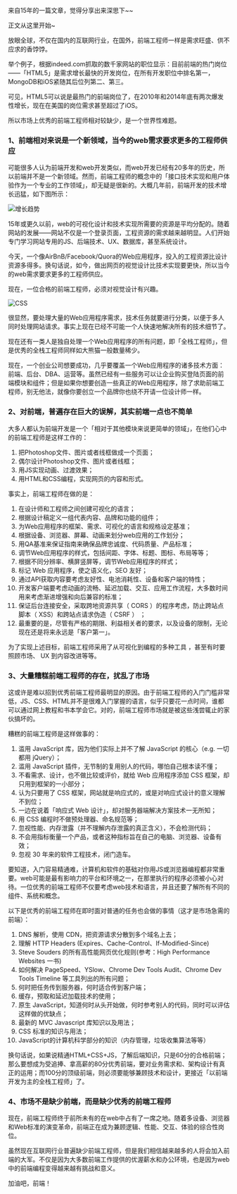 来自15年的一篇文章，觉得分享出来深思下~~

正文从这里开始~

放眼全球，不仅在国内的互联网行业，在国外，前端工程师一样是需求旺盛、供不应求的香饽饽。

举个例子，根据indeed.com抓取的数千家网站的职位显示：目前前端的热门岗位——「HTML5」是需求增长最快的开发岗位，在所有开发职位中排名第一，MongoDB和iOS紧随其后位列第二、第三。

可见，HTML5可以说是最热门的前端岗位了，在2010年和2014年底有两次爆发性增长，现在在美国的岗位需求甚至超过了iOS。

所以市场上优秀的前端工程师相对较缺少，是一个世界性难题。

### 1、前端相对来说是一个新领域，当今的web需求要求更多的工程师供应

可能很多人认为前端开发和web开发类似，而web开发已经有20多年的历史，所以前端并不是一个新领域。然而，前端工程师的概念中的「接口技术实现和用户体验作为一个专业的工作领域」，却无疑是很新的。大概几年前，前端开发的技术增长迅猛，如下图所示：

![增长趋势](https://cdn.chenrf.com/201871122315.png)

15年或更久以前，web的可视化设计和技术实现所需要的资源是平均分配的。随着网站的发展——网站不仅是一个登录页面，工程资源的需求越来越明显。人们开始专门学习网站专用的JS、后端技术、UX、数据库，甚至系统设计。

今天，一个像AirBnB/Facebook/Quora的Web应用程序，投入的工程资源比设计资源多得多。换句话说，如今，做出网页的视觉设计比技术实现要更快，所以当今的web需求要求更多的工程师供应。

现在，一位合格的前端工程师，必须对视觉设计有兴趣。

![CSS](https://cdn.chenrf.com/201871122436.png)

很显然，要处理大量的Web应用程序需求，技术任务就要进行分类，以便于多人同时处理网站请求。事实上现在已经不可能一个人快速地解决所有的技术细节了。

现在还有一类人是独自处理一个Web应用程序的所有问题，即「全栈工程师」，但是优秀的全栈工程师同样如大熊猫一般数量稀少。

现在，一个创业公司想要成功，几乎要覆盖一个Web应用程序的诸多技术方面：前端、后台、DBA、运营等。虽然已经有一些服务可以让企业购买登陆页面的前端模块和组件；但是如果你想要创造一些真正的Web应用程序，除了求助前端工程师，别无他法，就像你要创立一个品牌你也绕不开请一位设计师一样。

### 2、对前端，普遍存在巨大的误解，其实前端一点也不简单

大多人都认为前端开发是一个「相对于其他模块来说更简单的领域」，在他们心中的前端工程师是这样工作的：

1. 把Photoshop文件、图片或者线框做成一个页面；
2. 偶尔设计Photoshop文件、图片或者线框；
3. 用JS实现动画、过渡效果；
4. 用HTML和CSS编程，实现网页的内容和形式。

事实上，前端工程师在做的是：

1. 在设计师和工程师之间创建可视化的语言；
2. 根据设计稿定义一组代表内容、品牌和功能的组件；
3. 为Web应用程序的框架、需求、可视化的语言和规格设定基准；
4. 根据设备、浏览器、屏幕、动画来划分web应用的工作划分；
5. 用QA基准来保证指南来确保品牌忠诚度、代码质量、产品标准；
6. 调节Web应用程序的样式，包括间距、字体、标题、图标、布局等等；
7. 根据不同分辨率、横屏竖屏等，调节Web应用程序的样式；
8. 标记 Web 应用程序，使之语义化，SEO 友好；
9. 通过API获取内容要考虑友好性、电池消耗性、设备和客户端的特性；
10. 开发客户端要考虑动画的流畅、延迟加载、交互、应用工作流程，大多数时间用来考虑渐进增强和向后兼容的标准；
11. 保证后台连接安全，采取跨地资源共享（ CORS ）的程序考虑，防止跨站点脚本（ XSS）和跨站点请求伪造（ CSRF ） ；
12. 最重要的是，尽管有严格的期限、利益相关者的要求，以及设备的限制，无论现在还是将来永远是「客户第一」。

为了实现上述目标，前端工程师采用了从可视化到编程的多种工具 ，甚至有时要照顾市场、 UX 到内容改进等等。

### 3、大量糟糕前端工程师的存在，扰乱了市场

这或许是难以招到优秀前端工程师最明显的原因。由于前端工程师的入门门槛非常低，JS、CSS、HTML并不是很难入门掌握的语言，似乎只要花一点时间，谁都可以通过网上教程和书本学会它。对的，前端工程师市场就是被这些浅尝辄止的家伙搞坏的。

糟糕的前端工程师是这样做事的：

1. 滥用 JavaScript 库，因为他们实际上并不了解 JavaScript 的核心（e.g. 一切都用 jQuery）；
2. 滥用 JavaScript 插件，无节制的复用别人的代码，哪怕自己根本读不懂；
3. 不看需求、设计，也不做比较或评价，就给 Web 应用程序添加 CSS 框架，却只用到框架的一小部分；
4. 认为只要用了 CSS 框架，网站就是响应式的，或是对响应式设计的意义理解不到位；
5. 一边在说着「响应式 Web 设计」，却对服务器端解决方案技术一无所知；
6. 用 CSS 编程时不做预处理器、命名规范等；
7. 忽视性能、内存泄露（并不理解内存泄露的真正含义），不会检测代码；
8. 不会用指标衡量一个产品，或者这种指标旨在自己的电脑、浏览器、设备有效；
9. 忽视 30 年来的软件工程技术，闭门造车。

要知道，入门容易精通难，计算机和软件的基础对你用JS或浏览器编程都非常重要。web可能是最有影响力的平台和环境之一，在那里执行的程序必须被小心对待。一位优秀的前端工程师不仅要考虑web技术和语言，并且还要了解所有不同的组件、系统和概念。

以下是优秀的前端工程师在即时面对普通的任务也会做的事情（这才是市场急需的前端）：

1. DNS 解析，使用 CDN，把资源请求分散到多个域名上去；
2. 理解 HTTP Headers (Expires、Cache-Control、If-Modified-Since)
3. Steve Souders 的所有高性能网页优化规则(参考：High Performance Websites 一书)
4. 如何解决 PageSpeed、YSlow、Chrome Dev Tools Audit、Chrome Dev Tools Timeline 等工具列出的所有问题；
5. 何时把任务传到服务器，何时适合传到客户端；
6. 缓存，预取和延迟加载技术的使用；
7. 原生 JavaScript，知道何时从头开始做，何时参考别人的代码，同时可以评估这样做的优缺点；
8. 最新的 MVC Javascript 库知识以及用法；
9. CSS 标准的知识与用法；
10. JavaScript的计算机科学部分的知识（内存管理，垃圾收集算法等等）

换句话说，如果说精通HTML+CSS+JS，了解后端知识，只是60分的合格前端；那么要想成为受追捧、拿高薪的80分优秀前端，要对业务需求和、架构设计有真正的运用；而100分的顶级前端，则必须要能够兼顾技术和设计，更接近「以前端开发为主的全栈工程师」了。

### 4、市场不是缺少前端，而是缺少优秀的前端工程师

现在，前端工程师终于前所未有的在web中占有了一席之地。随着多设备、浏览器和Web标准的演变革命，前端正在成为兼顾逻辑、性能、交互、体验的综合性岗位。

虽然现在互联网行业普遍缺少前端工程师，但是我们相信越来越多的人将会加入前端的大军。不仅是因为大多数前端工作提供的优渥薪水和办公环境，也是因为web中的前端编程变得越来越有挑战和意义。

加油吧，前端！

